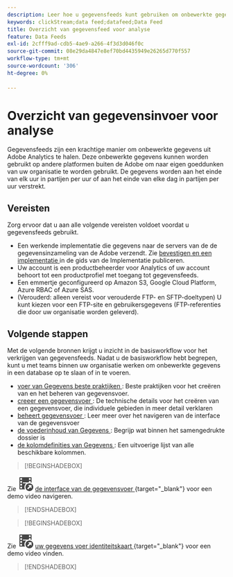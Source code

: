 ```yaml
---
description: Leer hoe u gegevensfeeds kunt gebruiken om onbewerkte gegevens uit Adobe Analytics te halen. Kom de eerste vereisten voor het gebruiken van gegevensvoer te weten wat te doen daarna.
keywords: clickStream;data feed;datafeed;Data Feed
title: Overzicht van gegevensfeed voor analyse
feature: Data Feeds
exl-id: 2cfff9ad-cdb5-4ae9-a266-4f3d3d046f0c
source-git-commit: 08e29da4847e8ef70bd4435949e26265d770f557
workflow-type: tm+mt
source-wordcount: '306'
ht-degree: 0%

---
```


# Overzicht van gegevensinvoer voor analyse

Gegevensfeeds zijn een krachtige manier om onbewerkte gegevens uit Adobe Analytics te halen. Deze onbewerkte gegevens kunnen worden gebruikt op andere platformen buiten de Adobe om naar eigen goeddunken van uw organisatie te worden gebruikt. De gegevens worden aan het einde van elk uur in partijen per uur of aan het einde van elke dag in partijen per uur verstrekt.

## Vereisten

Zorg ervoor dat u aan alle volgende vereisten voldoet voordat u gegevensfeeds gebruikt.

* Een werkende implementatie die gegevens naar de servers van de de gegevensinzameling van de Adobe verzendt. Zie [ bevestigen en een implementatie ](/help/implement/launch/validate-publish-prod.md) in de gids van de Implementatie publiceren.
* Uw account is een productbeheerder voor Analytics of uw account behoort tot een productprofiel met toegang tot gegevensfeeds.
* Een emmertje geconfigureerd op Amazon S3, Google Cloud Platform, Azure RBAC of Azure SAS.
* (Verouderd: alleen vereist voor verouderde FTP- en SFTP-doeltypen) U kunt kiezen voor een FTP-site en gebruikersgegevens (FTP-referenties die door uw organisatie worden geleverd).

## Volgende stappen

Met de volgende bronnen krijgt u inzicht in de basisworkflow voor het verkrijgen van gegevensfeeds. Nadat u de basisworkflow hebt begrepen, kunt u met teams binnen uw organisatie werken om onbewerkte gegevens in een database op te slaan of in te voeren.

* [ voer van Gegevens beste praktijken ](/help/export/analytics-data-feed/data-feeds-best-practices.md): Beste praktijken voor het creëren van en het beheren van gegevensvoer.
* [ creeer een gegevensvoer ](create-feed.md): De technische details voor het creëren van een gegevensvoer, die individuele gebieden in meer detail verklaren
* [ beheert gegevensvoer ](df-manage-feeds.md): Leer meer over het navigeren van de interface van de gegevensvoer
* [ de voederinhoud van Gegevens ](c-df-contents/datafeeds-contents.md): Begrijp wat binnen het samengedrukte dossier <!-- Is this still the output users can download from the destination? I aske Jun. --> is
* [ de kolomdefinities van Gegevens ](c-df-contents/datafeeds-reference.md): Een uitvoerige lijst van alle beschikbare kolommen.

>[!BEGINSHADEBOX]

Zie ![ VideoCheckedOut ](/help/assets/icons/VideoCheckedOut.svg) [ de interface van de gegevensvoer ](https://video.tv.adobe.com/v/3428566?quality=12&learn=on&captions=dut){target="_blank"} voor een demo video navigeren.

>[!ENDSHADEBOX]



>[!BEGINSHADEBOX]

Zie ![ VideoCheckedOut ](/help/assets/icons/VideoCheckedOut.svg) [ uw gegevens voer identiteitskaart ](https://video.tv.adobe.com/v/335747?quality=12&learn=on){target="_blank"} voor een demo video vinden.

>[!ENDSHADEBOX]
